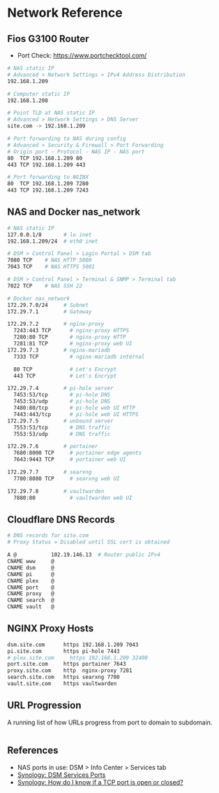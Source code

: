 # Network Reference


## Fios G3100 Router

* Port Check: https://www.portchecktool.com/

```bash
# NAS static IP
# Advanced > Network Settings > IPv4 Address Distribution
192.168.1.209

# Computer static IP
192.168.1.208

# Point TLD at NAS static IP
# Advanced > Network Settings > DNS Server
site.com -> 192.168.1.209

# Port forwarding to NAS during config
# Advanced > Security & Firewall > Port Forwarding
# Origin port - Protocol - NAS IP - NAS port
80  TCP 192.168.1.209 80
443 TCP 192.168.1.209 443

# Port forwarding to NGINX 
80  TCP 192.168.1.209 7280
443 TCP 192.168.1.209 7243
```

## NAS and Docker nas_network

```bash
# NAS static IP
127.0.0.1/8       # lo inet
192.168.1.209/24  # eth0 inet

# DSM > Control Panel > Login Portal > DSM tab
7080 TCP    # NAS HTTP 5000
7043 TCP    # NAS HTTPS 5001

# DSM > Control Panel > Terminal & SNMP > Terminal tab
7022 TCP    # NAS SSH 22

# Docker nas_network
172.29.7.0/24     # Subnet
172.29.7.1        # Gateway 

172.29.7.2        # nginx-proxy
  7243:443 TCP      # nginx-proxy HTTPS
  7280:80 TCP       # nginx-proxy HTTP
  7281:81 TCP       # nginx-proxy web UI
172.29.7.3        # nginx-mariadb
  7333 TCP          # nginx-mariadb internal

  80 TCP            # Let's Encrypt  
  443 TCP           # Let's Encrypt

172.29.7.4        # pi-hole server
  7453:53/tcp       # pi-hole DNS
  7453:53/udp       # pi-hole DNS
  7480:80/tcp       # pi-hole web UI HTTP
  7443:443/tcp      # pi-hole web UI HTTPS
172.29.7.5        # unbound server
  7553:53/tcp       # DNS traffic
  7553:53/udp       # DNS traffic

172.29.7.6        # portainer
  7680:8000 TCP     # portainer edge agents
  7643:9443 TCP     # portainer web UI

172.29.7.7        # searxng
  7780:8080 TCP     # searxng web UI

172.29.7.8        # vaultwarden
  7880:80           # vaultwarden web UI

```



## Cloudflare DNS Records

```bash
# DNS records for site.com
# Proxy Status = Disabled until SSL cert is obtained

A @           102.19.146.13  # Router public IPv4
CNAME www     @
CNAME dsm     @
CNAME pi      @
CNAME plex    @
CNAME port    @
CNAME proxy   @ 
CNAME search  @
CNAME vault   @
```

## NGINX Proxy Hosts

```bash
dsm.site.com      https 192.168.1.209 7043
pi.site.com       https pi-hole 7443
# plex.site.com     https 192.168.1.209 32400
port.site.com     https portainer 7643
proxy.site.com    http  nginx-proxy 7281
search.site.com   https searxng 7780
vault.site.com    https vaultwarden 
```

## URL Progression

A running list of how URLs progress from port to domain to subdomain.

```bash


```

## References

* NAS ports in use: DSM > Info Center > Services tab
* [Synology: DSM Services Ports](https://kb.synology.com/en-global/DSM/tutorial/What_network_ports_are_used_by_Synology_services)
* [Synology: How do I know if a TCP port is open or closed?](https://kb.synology.com/tr-tr/DSM/tutorial/Whether_TCP_port_is_open_or_closed)

